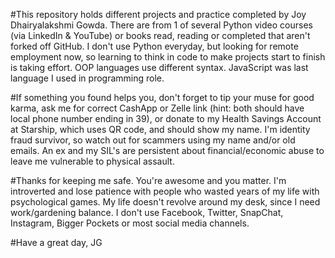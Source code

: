 #This repository holds different projects and practice completed by Joy Dhairyalakshmi Gowda. There are from 1 of several Python video courses (via LinkedIn & YouTube) or books read, reading or completed that aren't forked off GitHub. I don't use Python everyday, but looking for remote employment now, so learning to think in code to make projects start to finish is taking effort. OOP languages use different syntax. JavaScript was last language I used in programming role. 

#If something you found helps you, don't forget to tip your muse for good karma, ask me for correct CashApp or Zelle link (hint: both should have local phone number ending in 39), or donate to my Health Savings Account at Starship, which uses QR code, and should show my name. I'm identity fraud survivor, so watch out for scammers using my name and/or old emails. An ex and my SIL's are persistent about financial/economic abuse to leave me vulnerable to physical assault. 

#Thanks for keeping me safe. You're awesome and you matter. I'm introverted and lose patience with people who wasted years of my life with psychological games. My life doesn't revolve around my desk, since I need work/gardening balance. I don't use Facebook, Twitter, SnapChat, Instagram, Bigger Pockets or most social media channels. 

#Have a great day,
JG
